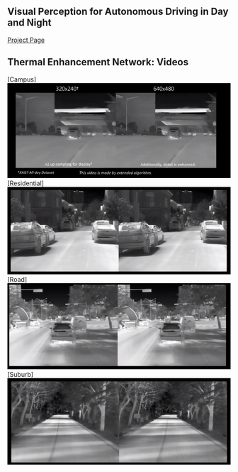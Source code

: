 
## Visual Perception for Autonomous Driving in Day and Night
[Project Page](https://sites.google.com/site/ykchoicv/multispectral)




## Thermal Enhancement Network: Videos 

[Campus]
[![Campus](https://github.com/kaist-rcv/multispectral/blob/master/capture1.png)](https://youtu.be/WPjacBXYM_w)
[Residential]
[![Residential](https://github.com/kaist-rcv/multispectral/blob/master/capture2.PNG)](https://youtu.be/vXA5Wm9twCA)
[Road]
[![Road](https://github.com/kaist-rcv/multispectral/blob/master/capture3.PNG)](https://youtu.be/NEJa0_KuPpY)
[Suburb]
[![Suburb](https://github.com/kaist-rcv/multispectral/blob/master/capture4.PNG)](https://youtu.be/9CYuuitYZ8I)
